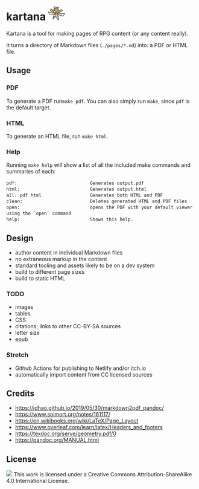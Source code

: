 # kartana ![kartana](./assets/Kartana.png)

Kartana is a tool for making pages of RPG content (or any content really).

It turns a directory of Markdown files (`./pages/*.md`) into: a PDF or HTML file.

## Usage

### PDF

To generate a PDF run`make pdf`. You can also simply run `make`, since `pdf` is the default target.

### HTML

To generate an HTML file, run `make html`.

### Help

Running `make help` will show a list of all the included make commands and summaries of each:

```
pdf:                           Generates output.pdf
html:                          Generates output.html
all: pdf html                  Generates both HTML and PDF
clean:                         Deletes generated HTML and PDF files
open:                          opens the PDF with your default viewer using the `open` command
help:                          Shows this help.
```

## Design

* author content in individual Markdown files
* no extraneous markup in the content
* standard tooling and assets likely to be on a dev system
* build to different page sizes
* build to static HTML

### TODO

* images
* tables
* CSS
* citations; links to other CC-BY-SA sources
* letter size
* epub

### Stretch

* Github Actions for publishing to Netlify and/or itch.io
* automatically import content from CC licensed sources

## Credits

* https://jdhao.github.io/2019/05/30/markdown2pdf_pandoc/
* https://www.soimort.org/notes/161117/
* https://en.wikibooks.org/wiki/LaTeX/Page_Layout
* https://www.overleaf.com/learn/latex/Headers_and_footers
* https://texdoc.org/serve/geometry.pdf/0
* https://pandoc.org/MANUAL.html

## License

[![](https://i.creativecommons.org/l/by-sa/4.0/80x15.png)]((http://creativecommons.org/licenses/by-sa/4.0/)) This work is licensed under a Creative Commons Attribution-ShareAlike 4.0 International License.

